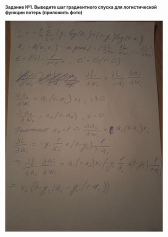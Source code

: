 #### Задание №1. Выведите шаг градиентного спуска для логистической функции потерь (приложить фото)

![Sol](img.jpg)